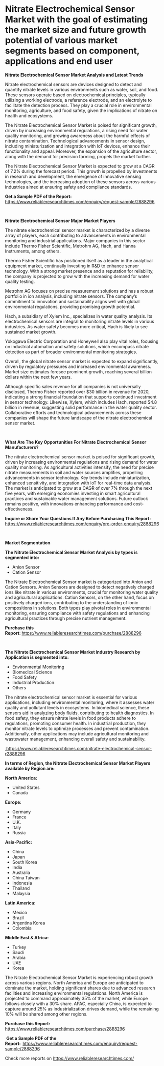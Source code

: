 <p><h1>Nitrate Electrochemical Sensor Market with the goal of estimating the market size and future growth potential of various market segments based on component, applications and end user</h1></p><p><strong>Nitrate Electrochemical Sensor Market Analysis and Latest Trends</strong></p>
<p><p>Nitrate electrochemical sensors are devices designed to detect and quantify nitrate levels in various environments such as water, soil, and food. These sensors operate based on electrochemical principles, typically utilizing a working electrode, a reference electrode, and an electrolyte to facilitate the detection process. They play a crucial role in environmental monitoring, agriculture, and food safety, given the implications of nitrate on health and ecosystems.</p><p>The Nitrate Electrochemical Sensor Market is poised for significant growth, driven by increasing environmental regulations, a rising need for water quality monitoring, and growing awareness about the harmful effects of nitrate contamination. Technological advancements in sensor design, including miniaturization and integration with IoT devices, enhance their functionality and appeal. Moreover, the expansion of the agriculture sector, along with the demand for precision farming, propels the market further.</p><p>The Nitrate Electrochemical Sensor Market is expected to grow at a CAGR of 7.2% during the forecast period. This growth is propelled by investments in research and development, the emergence of innovative sensing technologies, and the increasing adoption of these sensors across various industries aimed at ensuring safety and compliance standards.</p></p>
<p><strong>Get a Sample PDF of the Report:&nbsp;</strong> <a href="https://www.reliableresearchtimes.com/enquiry/request-sample/2888296?utm_campaign=2237&utm_medium=2&utm_source=Github&utm_content=ia&utm_term=14032025&utm_id=nitrate-electrochemical-sensor">https://www.reliableresearchtimes.com/enquiry/request-sample/2888296</a></p>
<p>&nbsp;</p>
<p><strong>Nitrate Electrochemical Sensor Major Market Players</strong></p>
<p><p>The nitrate electrochemical sensor market is characterized by a diverse array of players, each contributing to advancements in environmental monitoring and industrial applications. Major companies in this sector include Thermo Fisher Scientific, Metrohm AG, Hach, and Hanna Instruments, among others. </p><p>Thermo Fisher Scientific has positioned itself as a leader in the analytical equipment market, continually investing in R&D to enhance sensor technology. With a strong market presence and a reputation for reliability, the company is projected to grow with the increasing demand for water quality testing.</p><p>Metrohm AG focuses on precise measurement solutions and has a robust portfolio in ion analysis, including nitrate sensors. The company’s commitment to innovation and sustainability aligns well with global environmental regulations, providing promising growth potential.</p><p>Hach, a subsidiary of Xylem Inc., specializes in water quality analysis. Its electrochemical sensors are integral to monitoring nitrate levels in various industries. As water safety becomes more critical, Hach is likely to see sustained market growth.</p><p>Yokogawa Electric Corporation and Honeywell also play vital roles, focusing on industrial automation and safety solutions, which encompass nitrate detection as part of broader environmental monitoring strategies.</p><p>Overall, the global nitrate sensor market is expected to expand significantly, driven by regulatory pressures and increased environmental awareness. Market size estimates foresee prominent growth, reaching several billion dollars within the next few years.</p><p>Although specific sales revenue for all companies is not universally disclosed, Thermo Fisher reported over $30 billion in revenue for 2020, indicating a strong financial foundation that supports continued investment in sensor technology. Likewise, Xylem, which includes Hach, reported $4.8 billion in revenue, suggesting solid performance in the water quality sector. Collaborative efforts and technological advancements across these companies will shape the future landscape of the nitrate electrochemical sensor market.</p></p>
<p>&nbsp;</p>
<p><strong>What Are The Key Opportunities For Nitrate Electrochemical Sensor Manufacturers?</strong></p>
<p><p>The nitrate electrochemical sensor market is poised for significant growth, driven by increasing environmental regulations and rising demand for water quality monitoring. As agricultural activities intensify, the need for precise nitrate measurements in soil and water sources amplifies, propelling advancements in sensor technology. Key trends include miniaturization, enhanced sensitivity, and integration with IoT for real-time data analysis. The market is anticipated to grow at a CAGR of over 7% through the next five years, with emerging economies investing in smart agricultural practices and sustainable water management solutions. Future outlook remains positive, with innovations enhancing performance and cost-effectiveness.</p></p>
<p><strong>Inquire or Share Your Questions If Any Before Purchasing This Report:</strong> <a href="https://www.reliableresearchtimes.com/enquiry/pre-order-enquiry/2888296?utm_campaign=2237&utm_medium=2&utm_source=Github&utm_content=ia&utm_term=14032025&utm_id=nitrate-electrochemical-sensor">https://www.reliableresearchtimes.com/enquiry/pre-order-enquiry/2888296</a></p>
<p>&nbsp;</p>
<p><strong>Market Segmentation</strong></p>
<p><strong>The Nitrate Electrochemical Sensor Market Analysis by types is segmented into:</strong></p>
<p><ul><li>Anion Sensor</li><li>Cation Sensor</li></ul></p>
<p><p>The Nitrate Electrochemical Sensor market is categorized into Anion and Cation Sensors. Anion Sensors are designed to detect negatively charged ions like nitrate in various environments, crucial for monitoring water quality and agricultural applications. Cation Sensors, on the other hand, focus on positively charged ions, contributing to the understanding of ionic compositions in solutions. Both types play pivotal roles in environmental monitoring, ensuring compliance with safety regulations and enhancing agricultural practices through precise nutrient management.</p></p>
<p><strong>Purchase this Report:&nbsp;</strong><a href="https://www.reliableresearchtimes.com/purchase/2888296?utm_campaign=2237&utm_medium=2&utm_source=Github&utm_content=ia&utm_term=14032025&utm_id=nitrate-electrochemical-sensor">https://www.reliableresearchtimes.com/purchase/2888296</a></p>
<p>&nbsp;</p>
<p><strong>The Nitrate Electrochemical Sensor Market Industry Research by Application is segmented into:</strong></p>
<p><ul><li>Environmental Monitoring</li><li>Biomedical Science</li><li>Food Safety</li><li>Industrial Production</li><li>Others</li></ul></p>
<p><p>The nitrate electrochemical sensor market is essential for various applications, including environmental monitoring, where it assesses water quality and pollutant levels in ecosystems. In biomedical science, these sensors aid in analyzing body fluids, contributing to health diagnostics. In food safety, they ensure nitrate levels in food products adhere to regulations, promoting consumer health. In industrial production, they monitor nitrate levels to optimize processes and prevent contamination. Additionally, other applications may include agricultural monitoring and wastewater management, enhancing overall safety and sustainability.</p></p>
<p><a href="https://www.reliableresearchtimes.com/nitrate-electrochemical-sensor-r2888296?utm_campaign=2237&utm_medium=2&utm_source=Github&utm_content=ia&utm_term=14032025&utm_id=nitrate-electrochemical-sensor">&nbsp;https://www.reliableresearchtimes.com/nitrate-electrochemical-sensor-r2888296</a></p>
<p><strong>In terms of Region, the Nitrate Electrochemical Sensor Market Players available by Region are:</strong></p>
<p>
    <p> <strong> North America: </strong>
        <ul>
            <li>United States</li>
            <li>Canada</li>
        </ul>
        </p> 
    <p> <strong> Europe: </strong>
        <ul>
            <li>Germany</li>
            <li>France</li>
            <li>U.K.</li>
            <li>Italy</li>
            <li>Russia</li>
        </ul>
        </p> 
    <p> <strong> Asia-Pacific: </strong>
        <ul>
            <li>China</li>
            <li>Japan</li>
            <li>South Korea</li>
            <li>India</li>
            <li>Australia</li>
            <li>China Taiwan</li>
            <li>Indonesia</li>
            <li>Thailand</li>
            <li>Malaysia</li>
        </ul>
        </p> 
    <p> <strong> Latin America: </strong>
        <ul>
            <li>Mexico</li>
            <li>Brazil</li>
            <li>Argentina Korea</li>
            <li>Colombia</li>
        </ul>
        </p> 
    <p> <strong> Middle East & Africa: </strong>
        <ul>
            <li>Turkey</li>
            <li>Saudi</li>
            <li>Arabia</li>
            <li>UAE</li>
            <li>Korea</li>
        </ul>
    </p>
    </p>
<p><p>The Nitrate Electrochemical Sensor Market is experiencing robust growth across various regions. North America and Europe are anticipated to dominate the market, holding significant shares due to advanced research facilities and increasing environmental regulations. North America is projected to command approximately 35% of the market, while Europe follows closely with a 30% share. APAC, especially China, is expected to capture around 25% as industrialization drives demand, while the remaining 10% will be shared among other regions.</p></p>
<p><strong>Purchase this Report: </strong><a href="https://www.reliableresearchtimes.com/purchase/2888296?utm_campaign=2237&utm_medium=2&utm_source=Github&utm_content=ia&utm_term=14032025&utm_id=nitrate-electrochemical-sensor">https://www.reliableresearchtimes.com/purchase/2888296</a></p>
<p>&nbsp;<strong>Get a Sample PDF of the Report:&nbsp;&nbsp;</strong><a href="https://www.reliableresearchtimes.com/enquiry/request-sample/2888296?utm_campaign=2237&utm_medium=2&utm_source=Github&utm_content=ia&utm_term=14032025&utm_id=nitrate-electrochemical-sensor">https://www.reliableresearchtimes.com/enquiry/request-sample/2888296</a></p>
<p><strong></strong></p>
<p>Check more reports on <a href="https://www.reliableresearchtimes.com/?utm_campaign=2237&utm_medium=2&utm_source=Github&utm_content=ia&utm_term=14032025&utm_id=nitrate-electrochemical-sensor">https://www.reliableresearchtimes.com/</a></p>